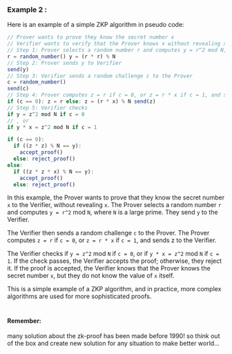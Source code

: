### Example 2 : 
Here is an example of a simple ZKP algorithm in pseudo code:

```js
// Prover wants to prove they know the secret number x 
// Verifier wants to verify that the Prover knows x without revealing x 
// Step 1: Prover selects a random number r and computes y = r^2 mod N, where N is a large prime 
r = random_number() y = (r * r) % N 
// Step 2: Prover sends y to Verifier 
send(y) 
// Step 3: Verifier sends a random challenge c to the Prover 
c = random_number() 
send(c) 
// Step 4: Prover computes z = r if c = 0, or z = r * x if c = 1, and sends z to Verifier 
if (c == 0): z = r else: z = (r * x) % N send(z) 
// Step 5: Verifier checks 
if y = z^2 mod N if c = 0 
// , or 
if y * x = z^2 mod N if c = 1 

if (c == 0): 
  if ((z * z) % N == y): 
    accept_proof() 
  else: reject_proof() 
else: 
  if ((z * z * x) % N == y): 
    accept_proof() 
  else: reject_proof()
```

In this example, the Prover wants to prove that they know the secret number `x` to the Verifier, without revealing `x`. The Prover selects a random number `r` and computes `y = r^2` mod `N`, where `N` is a large prime. They send `y` to the Verifier.

The Verifier then sends a random challenge `c` to the Prover. The Prover computes `z = r` if `c = 0`, or `z = r * x` if `c = 1`, and sends z to the Verifier.

The Verifier checks if `y = z^2` mod `N` if `c = 0`, or if `y * x = z^2` mod `N` if `c = 1`. If the check passes, the Verifier accepts the proof; otherwise, they reject it. If the proof is accepted, the Verifier knows that the Prover knows the secret number `x`, but they do not know the value of `x` itself.

This is a simple example of a ZKP algorithm, and in practice, more complex algorithms are used for more sophisticated proofs.

#

#### Remember: 
many solution about the zk-proof has been made before 1990! so think out of the box and create new solution for any situation to make better world...
